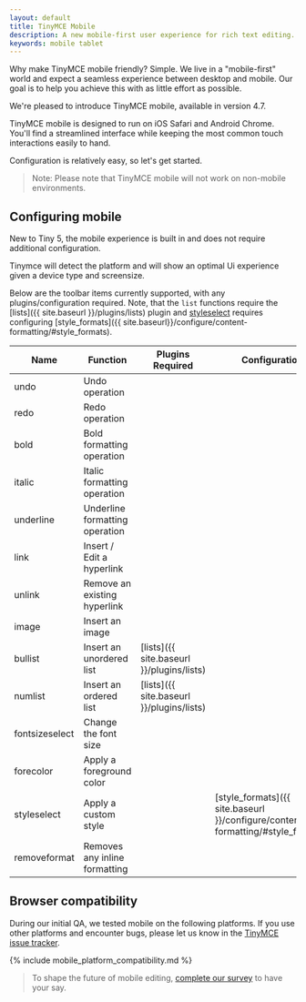 ```yaml
---
layout: default
title: TinyMCE Mobile
description: A new mobile-first user experience for rich text editing.
keywords: mobile tablet
---
```


Why make TinyMCE mobile friendly? Simple. We live in a "mobile-first" world and expect a seamless experience between desktop and mobile. Our goal is to help you achieve this with as little effort as possible.

We're pleased to introduce TinyMCE mobile, available in version 4.7.

TinyMCE mobile is designed to run on iOS Safari and Android Chrome. You'll find a streamlined interface while keeping the most common touch interactions easily to hand.

Configuration is relatively easy, so let's get started.

> Note: Please note that TinyMCE mobile will not work on non-mobile environments.

## Configuring mobile

New to Tiny 5, the mobile experience is built in and does not require additional configuration.  

Tinymce will detect the platform and will show an optimal Ui experience given a device type and screensize.

Below are the toolbar items currently supported, with any plugins/configuration required. Note, that the `list` functions require the [lists]({{ site.baseurl }}/plugins/lists) plugin and [styleselect](#) requires configuring [style_formats]({{ site.baseurl}}/configure/content-formatting/#style_formats).

| Name | Function | Plugins Required | Configuration |
|--------|----|-----|-------------|
| undo | Undo operation |
| redo | Redo operation |
| bold | Bold formatting operation |
| italic | Italic formatting operation |
| underline | Underline formatting operation |
| link | Insert / Edit a hyperlink |
| unlink | Remove an existing hyperlink |
| image | Insert an image |
| bullist | Insert an unordered list | [lists]({{ site.baseurl }}/plugins/lists) |
| numlist | Insert an ordered list | [lists]({{ site.baseurl }}/plugins/lists) |
| fontsizeselect | Change the font size
| forecolor | Apply a foreground color
| styleselect | Apply a custom style | | [style_formats]({{ site.baseurl }}/configure/content-formatting/#style_formats) |
| removeformat | Removes any inline formatting |

## Browser compatibility

During our initial QA, we tested mobile on the following platforms. If you use other platforms and encounter bugs, please let us know in the [TinyMCE issue tracker](https://github.com/tinymce/tinymce/issues).

{% include mobile_platform_compatibility.md %}

> To shape the future of mobile editing, [complete our survey](https://docs.google.com/forms/d/e/1FAIpQLSdWamU5HsZtv-SPqGRyu6Ql1zLqlrCQFP1vSrzx1oHikMFvlw/viewform) to have your say.

